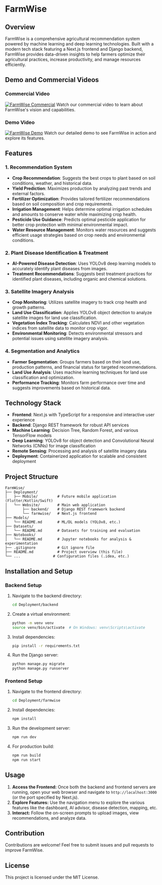 # FarmWise

## Overview
FarmWise is a comprehensive agricultural recommendation system powered by machine learning and deep learning technologies. Built with a modern tech stack featuring a Next.js frontend and Django backend, FarmWise provides data-driven insights to help farmers optimize their agricultural practices, increase productivity, and manage resources efficiently.

## Demo and Commercial Videos

### Commercial Video
[![FarmWise Commercial](https://img.youtube.com/vi/Dbv44AOnYsQ/0.jpg)](https://youtu.be/Dbv44AOnYsQ)
Watch our commercial video to learn about FarmWise's vision and capabilities.

### Demo Video
[![FarmWise Demo](https://img.youtube.com/vi/bAqBds2t3mg/0.jpg)](https://youtu.be/bAqBds2t3mg)
Watch our detailed demo to see FarmWise in action and explore its features.

## Features

### 1. Recommendation System
- **Crop Recommendation**: Suggests the best crops to plant based on soil conditions, weather, and historical data.
- **Yield Prediction**: Maximizes production by analyzing past trends and external factors.
- **Fertilizer Optimization**: Provides tailored fertilizer recommendations based on soil composition and crop requirements.
- **Irrigation Management**: Helps determine optimal irrigation schedules and amounts to conserve water while maximizing crop health.
- **Pesticide Use Guidance**: Predicts optimal pesticide application for better crop protection with minimal environmental impact.
- **Water Resource Management**: Monitors water resources and suggests efficient usage strategies based on crop needs and environmental conditions.

### 2. Plant Disease Identification & Treatment
- **AI-Powered Disease Detection**: Uses YOLOv8 deep learning models to accurately identify plant diseases from images.
- **Treatment Recommendations**: Suggests best treatment practices for identified plant diseases, including organic and chemical solutions.

### 3. Satellite Imagery Analysis
- **Crop Monitoring**: Utilizes satellite imagery to track crop health and growth patterns.
- **Land Use Classification**: Applies YOLOv8 object detection to analyze satellite images for land use classification.
- **Vegetation Index Tracking**: Calculates NDVI and other vegetation indices from satellite data to monitor crop vigor.
- **Environmental Monitoring**: Detects environmental stressors and potential issues using satellite imagery analysis.

### 4. Segmentation and Analytics
- **Farmer Segmentation**: Groups farmers based on their land use, production patterns, and financial status for targeted recommendations.
- **Land Use Analysis**: Uses machine learning techniques for land use classification and optimization.
- **Performance Tracking**: Monitors farm performance over time and suggests improvements based on historical data.

## Technology Stack
- **Frontend**: Next.js with TypeScript for a responsive and interactive user experience
- **Backend**: Django REST framework for robust API services
- **Machine Learning**: Decision Tree, Random Forest, and various TensorFlow models
- **Deep Learning**: YOLOv8 for object detection and Convolutional Neural Networks (CNNs) for image classification
- **Remote Sensing**: Processing and analysis of satellite imagery data
- **Deployment**: Containerized application for scalable and consistent deployment

## Project Structure
```
FarmWise/
├── Deployment/
│   ├── Mobile/         # Future mobile application (Flutter/Kotlin/Swift)
│   └── Website/        # Main web application
│       ├── backend/    # Django REST framework backend
│       └── farmwise/   # Next.js frontend
├── Models/
│   └── README.md       # ML/DL models (YOLOv8, etc.)
├── Datasets/
│   └── README.md       # Datasets for training and evaluation
├── Notebooks/
│   └── README.md       # Jupyter notebooks for analysis & experimentation
├── .gitignore          # Git ignore file
├── README.md           # Project overview (this file)
└── ...               # Configuration files (.idea, etc.)
```

## Installation and Setup

### Backend Setup
1. Navigate to the backend directory:
   ```bash
   cd Deployment/backend
   ```
2. Create a virtual environment:
   ```bash
   python -m venv venv
   source venv/bin/activate  # On Windows: venv\Scripts\activate
   ```
3. Install dependencies:
   ```bash
   pip install -r requirements.txt
   ```
4. Run the Django server:
   ```bash
   python manage.py migrate
   python manage.py runserver
   ```

### Frontend Setup
1. Navigate to the frontend directory:
   ```bash
   cd Deployment/farmwise
   ```
2. Install dependencies:
   ```bash
   npm install
   ```
3. Run the development server:
   ```bash
   npm run dev
   ```
4. For production build:
   ```bash
   npm run build
   npm run start
   ```

## Usage

1.  **Access the Frontend:** Once both the backend and frontend servers are running, open your web browser and navigate to `http://localhost:3000` (or the port specified by Next.js).
2.  **Explore Features:** Use the navigation menu to explore the various features like the dashboard, AI advisor, disease detection, mapping, etc.
3.  **Interact:** Follow the on-screen prompts to upload images, view recommendations, and analyze data.

## Contribution
Contributions are welcome! Feel free to submit issues and pull requests to improve FarmWise.

## License
This project is licensed under the MIT License.

